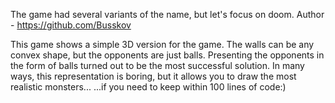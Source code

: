 The game had several variants of the name, but let's focus on doom. 
Author - https://github.com/Busskov 

This game shows a simple 3D version for the game. 
The walls can be any convex shape, but the opponents are just balls. 
Presenting the opponents in the form of balls turned out to be the most successful solution. 
In many ways, this representation is boring, but it allows you to draw the most realistic monsters...
...if you need to keep within 100 lines of code:)
